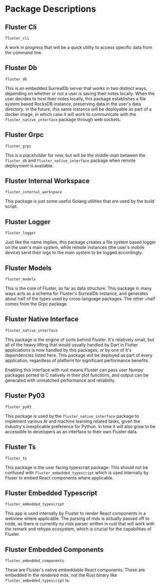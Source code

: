 # Package Descriptions

## Fluster Cli

`fluster_cli`

A work in progress that will be a quick utility to access specific data from the command line.

## Fluster Db

`fluster_db`

This is an embedded SurrealDb server that works in two distinct ways, depending on whether or not a user is saving their notes locally. When the user decides to host their notes locally, this package establishes a file system based RocksDB instance, preserving data in the user's data directory. In the future, this same instance will be deployable as part of a docker image, in which case it will work to communicate with the `fluster_native_interface` package through web sockets.

## Fluster Grpc

`fluster_grpc`

This is a placeholder for now, but will be the middle-man between the `fluster_db` and `fluster_native_interface` package when remote deployment is available.

## Fluster Internal Workspace

`fluster_internal_workspace`

This package is just some useful Golang utilities that are used by the build script.

## Fluster Logger

`fluster_logger`

Just like the name implies, this package creates a file system based logger on the user's main system, while remote instances (the user's mobile device) send their logs to the main system to be logged accordingly.

## Fluster Models

`fluster_models`

This is the core of Fluster, as far as data structure. This package in many ways acts as a schema for Fluster's SurrealDb instance, and generates about half of the types used by cross-language packages. The other ~half comes from the Grpc package.

## Fluster Native Interface

`fluster_native_interface`

This package is the engine of sorts behind Fluster. It's relatively small, but all of the heavy lifting that would usually handled by Dart in Flutter appliciations is now handled by this packages, or by one of it's dependencies listed here. This package will be deployed as part of every application, regardless of platform for significant performance benefits.

Enabling this interface with rust means Fluster can pass user Numpy packages ported to C natively in their plot functions, and output can be generated with unmatched performance and reliability.

## Fluster Py03

`fluster_py03`

This package is used by the `fluster_native_interface` package to implement various AI and machine learning related tasks, given the industry's inexplicable preference for Python. In time it will also grow to be accessible to developers as an interface to their own Fluster data.

## Fluster Ts

`fluster_ts`

This package is the user facing typescript package. This should not be confused with `fluster_embedded_typescript` which is used internally by Fluser to embed React components where applicable.

## Fluster Embedded Typescript

`fluster_embedded_typescript`

This app is used internally by Fluster to render React components in a webview where applicable. The parsing of mdx is actually passed off to node, as there is currently no mdx parser written in rust that will work with the remark and rehype ecosystem, which is crucial for the capabilities of Fluster.

## Fluster Embedded Components

`fluster_embedded_components`

These are Fluster's native embeddable React components. These are embedded in the rendered mdx, _not_ the Rust binary like `fluster_embedded_typescript` is.
